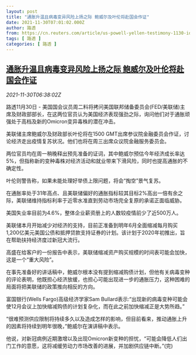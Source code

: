 ```yaml
---
layout: post
title: "通胀升温且病毒变异风险上扬之际 鲍威尔及叶伦将赴国会作证"
date: 2021-11-30T07:01:02.000Z
author: 路透
from: https://cn.reuters.com/article/us-powell-yellen-testimony-1130-idCNKBS2IF0FF
tags: [ 路透 ]
categories: [ 路透 ]
---
```

<!--1638255662000-->
[通胀升温且病毒变异风险上扬之际 鲍威尔及叶伦将赴国会作证](https://cn.reuters.com/article/us-powell-yellen-testimony-1130-idCNKBS2IF0FF)
------

<div>
<div><i>2021-11-30T06:38:02Z</i></div><p>路透11月30日 - 美国国会议员周二料将拷问美国联邦储备委员会(FED/美联储)主席及财政部部长，在这两位官员认为美国经济表现强劲之际，询问他们对于通胀顽强处于高档及新的Omicron变异毒株的潜在冲击。</p><p>美联储主席鲍威尔及财政部长叶伦将在1500 GMT出席参议院金融委员会作证，讨论经济走出疫情复苏状况。他们也将在周三出席众议院金融服务委员会。</p><p>两位官员均在周一稍晚释出预先准备的证词，其中鲍威尔预估今年经济成长率达5%，但指称新的变种毒株对经济活动和就业带来下滑风险，同时也提高通胀的不确定性。</p><p>叶伦则警告称，如果未能处理好举债上限问题，将会“掏空”景气复苏。</p><p>在通胀率处于31年高点、且美联储偏好的通胀指标较其目标2%高出一倍有余之际，美联储维持指标利率于近零水准直到劳动市场完全复原的承诺正面临威胁。</p><p>美国失业率目前为4.6%，整体企业薪资册上的人数较疫情前少了近500万人。</p><p>美联储本月开始减少对经济的支持，目前正准备到明年6月全面缩减每月购买1,200亿美元美国公债和抵押贷款支持证券的计划。该计划于2020年初推出，旨在帮助扶持经济度过新冠大流行。</p><p>高盛在给客户的一份报告中表示，美联储缩减资产购买规模的时间表可能会加快，这是一个“重大风险”。</p><p>在事先准备好的讲话稿中，鲍威尔根本没有提到缩减购债计划，但他有关病毒变种的评论表明，他既担心经济放缓，也担心可能出现进一步的通胀压力，这种困难的局面将把美联储的政策推向相反的方向。</p><p>富国银行(Wells Fargo)高级经济学家Sam Bullard表示:“出现新的病毒变种可能会使12月会议上加快缩减购债的计划复杂化，而在此之前加快缩减正是大势所趋。”</p><p>“很难预测供应限制将持续多久以及造成怎样的影响，但目前看来，推动通胀上升的因素将持续到明年很晚，”鲍威尔在演讲稿中表示。</p><p>他说，对新冠病例近期激增以及出现Omicron新变种的担忧，“可能会降低人们出门工作的意愿，这将减缓劳动力市场改善的进展，并加剧供应链中断。”(完)</p>
</div>
